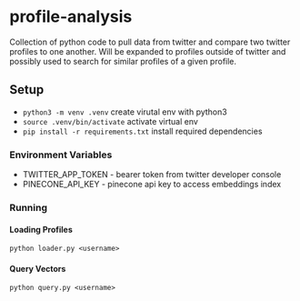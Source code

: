 # profile-analysis

Collection of python code to pull data from twitter and compare two twitter profiles to one another. Will be expanded to profiles outside of twitter and possibly used to search for similar profiles of a given profile.

## Setup

- `python3 -m venv .venv` create virutal env with python3
- `source .venv/bin/activate` activate virtual env
- `pip install -r requirements.txt` install required dependencies

### Environment Variables

- TWITTER_APP_TOKEN - bearer token from twitter developer console
- PINECONE_API_KEY - pinecone api key to access embeddings index

### Running

#### Loading Profiles

`python loader.py <username>`

#### Query Vectors

`python query.py <username>`

